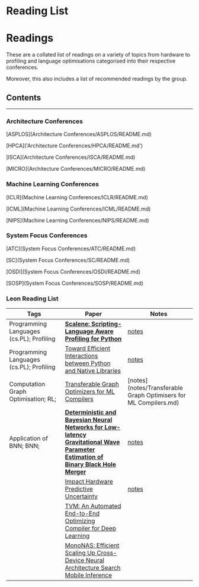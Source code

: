 # Reading List

# Readings

These are a collated list of readings on a variety of topics from hardware to profiling and language optimisations categorised into their respective conferences.

Moreover, this also includes a list of recommended readings by the group.

## Contents

---

### Architecture Conferences

[ASPLOS](Architecture Conferences/ASPLOS/README.md)

[HPCA]('Architecture Conferences/HPCA/README.md')

[ISCA](Architecture Conferences/ISCA/README.md)

[MICRO](Architecture Conferences/MICRO/README.md)

### Machine Learning Conferences

[ICLR](Machine Learning Conferences/ICLR/README.md)

[ICML](Machine Learning Conferences/ICML/README.md)

[NIPS](Machine Learning Conferences/NIPS/README.md)

### System Focus Conferences

[ATC](System Focus Conferences/ATC/README.md)

[SC](System Focus Conferences/SC/README.md)

[OSDI](System Focus Conferences/OSDI/README.md)

[SOSP](System Focus Conferences/SOSP/README.md)

### Leon Reading List

| Tags                                     | Paper                                                                                                                                                                      | Notes                                                            |
| ---------------------------------------- | -------------------------------------------------------------------------------------------------------------------------------------------------------------------------- | ---------------------------------------------------------------- |
| Programming Languages (cs.PL); Profiling | [**Scalene: Scripting-Language Aware Profiling for Python**](https://arxiv.org/abs/2006.03879)                                                                             | [notes](notes/scalene.md)                                        |
| Programming Languages (cs.PL); Profiling | [Toward Efficient Interactions between Python and Native Libraries](pdf/asplos21-paper586.pdf)                                                                             | [notes](notes/toward_efficient_interactions.md)                  |
| Computation Graph Optimisation; RL;      | [Transferable Graph Optimizers for ML Compilers](pdf/TransferableGraphOptimisers.pdf)                                                                                      | [notes](notes/Transferable Graph Optimisers for ML Compilers.md) |
| Application of BNN; BNN;                 | [**Deterministic and Bayesian Neural Networks for Low-latency Gravitational Wave Parameter Estimation of Binary Black Hole Merger**](https://arxiv.org/pdf/1903.01998.pdf) | [notes](notes/low_latency_gravitational.md)                      |
|                                          | [Impact Hardware Predictive Uncertainty](pdf/Hardware_Predictive_Uncertainty.pdf)                                                                                          | [notes](notes/impact_hardware.md)                                |
|                                          | [TVM: An Automated End-to-End Optimizing Compiler for Deep Learning](https://homes.cs.washington.edu/~arvind/papers/tvm.pdf)                                               |                                                                  |
|                                          | [MonoNAS: Efficient Scaling Up Cross-Device Neural Architecture Search Mobile Inference](pdf/mononas.pdf)                                                                  |                                                                  |
